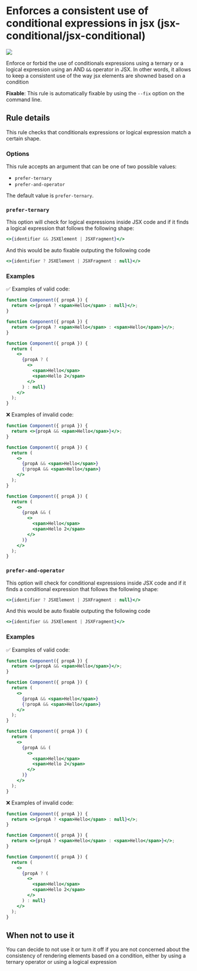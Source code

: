 # Enforces a consistent use of conditional expressions in jsx (jsx-conditional/jsx-conditional)

<a href="https://codecov.io/gh/luisadame/eslint-plugin-jsx-conditional">
  <img src="https://codecov.io/gh/luisadame/eslint-plugin-jsx-conditional/branch/main/graph/badge.svg?token=7Z541HVSB6"/>
</a>

Enforce or forbid the use of conditionals expressions using a ternary or a logical expression using an AND `&&` operator in JSX.
In other words, it allows to keep a consistent use of the way jsx elements are showned based on a condition

**Fixable**: This rule is automatically fixable by using the `--fix` option on the command line.

## Rule details

This rule checks that conditionals expressions or logical expression match a certain shape.

### Options

This rule accepts an argument that can be one of two possible values:

- `prefer-ternary`
- `prefer-and-operator`

The default value is `prefer-ternary`.

### `prefer-ternary`

This option will check for logical expressions inside JSX code and if it finds a logical expression that follows the following shape:

```jsx
<>{identifier && JSXElement | JSXFragment}</>
```

And this would be auto fixable outputing the following code

```jsx
<>{identifier ? JSXElement | JSXFragment : null}</>
```

### Examples

✅ Examples of valid code:

```jsx
function Component({ propA }) {
  return <>{propA ? <span>Hello</span> : null}</>;
}
```

```jsx
function Component({ propA }) {
  return <>{propA ? <span>Hello</span> : <span>Hello</span>}</>;
}
```

```jsx
function Component({ propA }) {
  return (
    <>
      {propA ? (
        <>
          <span>Hello</span>
          <span>Hello 2</span>
        </>
      ) : null}
    </>
  );
}
```

❌ Examples of invalid code:

```jsx
function Component({ propA }) {
  return <>{propA && <span>Hello</span>}</>;
}
```

```jsx
function Component({ propA }) {
  return (
    <>
      {propA && <span>Hello</span>}
      {!propA && <span>Hello</span>}
    </>
  );
}
```

```jsx
function Component({ propA }) {
  return (
    <>
      {propA && (
        <>
          <span>Hello</span>
          <span>Hello 2</span>
        </>
      )}
    </>
  );
}
```

### `prefer-and-operator`

This option will check for conditional expressions inside JSX code and if it finds a conditional expression that follows the following shape:

```jsx
<>{identifier ? JSXElement | JSXFragment : null}</>
```

And this would be auto fixable outputing the following code

```jsx
<>{identifier && JSXElement | JSXFragment}</>
```

### Examples

✅ Examples of valid code:

```jsx
function Component({ propA }) {
  return <>{propA && <span>Hello</span>}</>;
}
```

```jsx
function Component({ propA }) {
  return (
    <>
      {propA && <span>Hello</span>}
      {!propA && <span>Hello</span>}
    </>
  );
}
```

```jsx
function Component({ propA }) {
  return (
    <>
      {propA && (
        <>
          <span>Hello</span>
          <span>Hello 2</span>
        </>
      )}
    </>
  );
}
```

❌ Examples of invalid code:

```jsx
function Component({ propA }) {
  return <>{propA ? <span>Hello</span> : null}</>;
}
```

```jsx
function Component({ propA }) {
  return <>{propA ? <span>Hello</span> : <span>Hello</span>}</>;
}
```

```jsx
function Component({ propA }) {
  return (
    <>
      {propA ? (
        <>
          <span>Hello</span>
          <span>Hello 2</span>
        </>
      ) : null}
    </>
  );
}
```

## When not to use it

You can decide to not use it or turn it off if you are not concerned about the consistency of rendering elements based on a condition, either by using a ternary operator or using a logical expression

